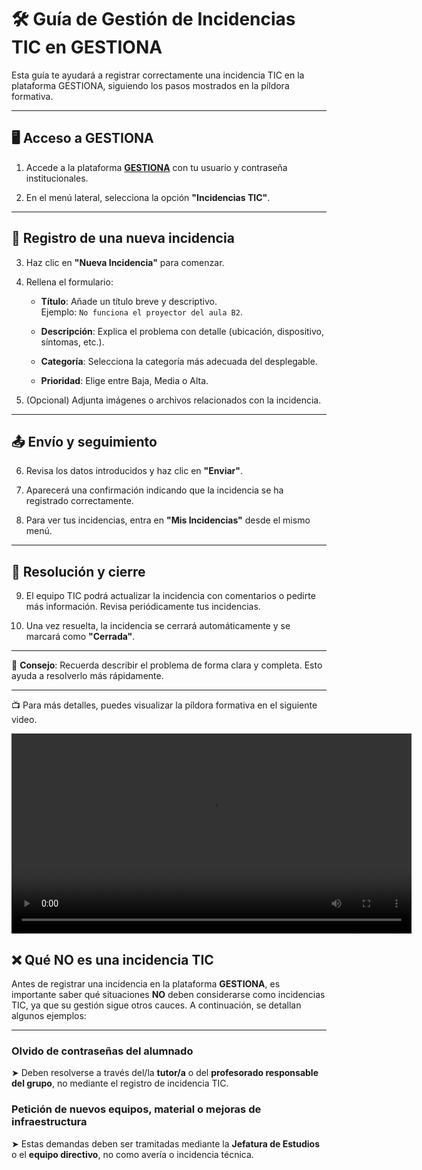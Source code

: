 # 🛠️ Guía de Gestión de Incidencias TIC en GESTIONA

Esta guía te ayudará a registrar correctamente una incidencia TIC en la plataforma GESTIONA, siguiendo los pasos mostrados en la píldora formativa.

---

## 🖥️ Acceso a GESTIONA

1. Accede a la plataforma [**GESTIONA**](https://gestiona.gonzalonazareno.org/) con tu usuario y contraseña institucionales.

2. En el menú lateral, selecciona la opción **"Incidencias TIC"**.

---

## 📝 Registro de una nueva incidencia

3. Haz clic en **"Nueva Incidencia"** para comenzar.

4. Rellena el formulario:

   - **Título**: Añade un título breve y descriptivo.  
     Ejemplo: `No funciona el proyector del aula B2`.

   - **Descripción**: Explica el problema con detalle (ubicación, dispositivo, síntomas, etc.).

   - **Categoría**: Selecciona la categoría más adecuada del desplegable.

   - **Prioridad**: Elige entre Baja, Media o Alta.

5. (Opcional) Adjunta imágenes o archivos relacionados con la incidencia.

---

## 📤 Envío y seguimiento

6. Revisa los datos introducidos y haz clic en **"Enviar"**.

7. Aparecerá una confirmación indicando que la incidencia se ha registrado correctamente.

8. Para ver tus incidencias, entra en **"Mis Incidencias"** desde el mismo menú.

---

## 🔄 Resolución y cierre

9. El equipo TIC podrá actualizar la incidencia con comentarios o pedirte más información. Revisa periódicamente tus incidencias.

10. Una vez resuelta, la incidencia se cerrará automáticamente y se marcará como **"Cerrada"**.


---

📌 **Consejo**: Recuerda describir el problema de forma clara y completa. Esto ayuda a resolverlo más rápidamente.

---

📺 Para más detalles, puedes visualizar la píldora formativa en el siguiente video.

<video width="640" controls>
  <source src="/imagenes/Pildora_3_Gestiona_Incidencias.mp4" type="video/mp4">
  Tu navegador no soporta la reproducción de video.
</video>


## ❌ Qué NO es una incidencia TIC

Antes de registrar una incidencia en la plataforma **GESTIONA**, es importante saber qué situaciones **NO** deben considerarse como incidencias TIC, ya que su gestión sigue otros cauces. A continuación, se detallan algunos ejemplos:

---

### Olvido de contraseñas del alumnado  
➤ Deben resolverse a través del/la **tutor/a** o del **profesorado responsable del grupo**, no mediante el registro de incidencia TIC.

### Petición de nuevos equipos, material o mejoras de infraestructura  
➤ Estas demandas deben ser tramitadas mediante la **Jefatura de Estudios** o el **equipo directivo**, no como avería o incidencia técnica.




